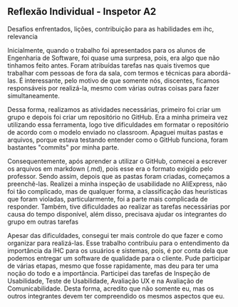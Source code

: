 ## Reflexão Individual - Inspetor A2
Desafios enfrentados, lições, contribuição para as habilidades em ihc, relevancia <br/>

Inicialmente, quando o trabalho foi apresentados para os alunos de Engenharia de Software, foi quase uma surpresa, pois, era algo que não tinhamos feito antes. Foram atribuídas tarefas nas quais tivemos que trabalhar com pessoas de fora da sala, com termos e técnicas para abordá-las. É interessante, pelo motivo de que somente nós, discentes, ficamos responsáveis por realizá-la, mesmo com várias outras coisas para fazer simultaneamente.<br/>

Dessa forma, realizamos as atividades necessárias, primeiro foi criar um grupo e depois foi criar um repositório no GitHub. Era a minha primeira vez utilizando essa ferramenta, logo tive dificuldades em formatar o repositório de acordo com o modelo enviado no classroom. Apaguei muitas pastas e arquivos, porque estava testando entender como o GitHub funciona, foram bastantes "commits" por minha parte. <br/>

Consequentemente, após aprender a utilizar o GitHub, comecei a escrever os arquivos em markdown (.md), pois esse era o formato exigido pelo professor. Sendo assim, depois que as pastas foram criadas, começamos a preenchê-las. Realizei a minha inspeção de usabilidade no AliExpress, não foi tão complicado, mas de qualquer forma, a classificação das heurísticas que foram violadas, particularmente, foi a parte mais complicada de responder. Também, tive dificuldades ao realizar as tarefas necessárias por causa do tempo disponível, além disso, precisava ajudar os integrantes do grupo em outras tarefas <br/>

Apesar das dificuldades, consegui ter mais controle do que fazer e como organizar para realizá-las. Esse trabalho contribuiu para o entendimento da importância da IHC para os usuários e sistemas, pois, é por conta dela que podemos entregar um software de qualidade para o cliente. Pude participar de várias etapas, mesmo que fosse rapidamente, mas deu para ter uma noção do todo e a importância. Participei das tarefas de Inspeção de Usabilidade, Teste de Usabilidade, Avaliação UX e na Avaliação de Comunicabilidade. Desta forma, acredito que não somente eu, mas os outros integrantes devem ter compreendido os mesmos aspectos que eu.
